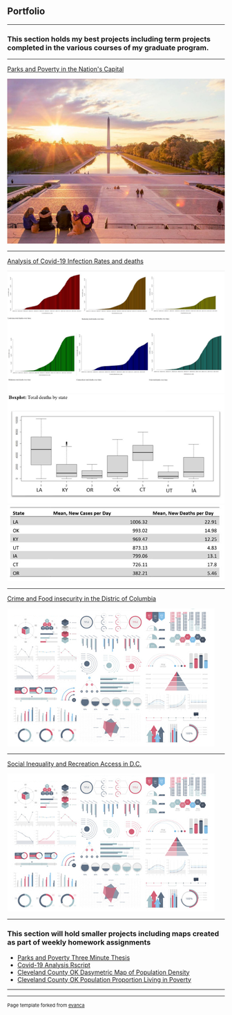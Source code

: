 ## Portfolio

---

### This section holds my best projects including term projects completed in the various courses of my graduate program.  
---

[Parks and Poverty in the Nation's Capital](https://storymaps.arcgis.com/stories/e827df3beaa0481ebdd2ef3233eafd3f)

<img src= "images/National_mall.JPG?raw=true"/> 


---

[Analysis of Covid-19 Infection Rates and deaths](/pdf/Analysis_of_Covid-19_Infection_Rates_and_Deaths_in_the_US.pdf)

<img src="images/Covid_graphs.JPG?raw=true"/>


<img src="images/Covid_deaths_by_state.JPG?raw=true"/>

<img src="images/Covid_cases_and_deaths.JPG?raw=true"/>

---

[Crime and Food insecurity in the Distric of Columbia](/pdf/Crime_and_Food_Insecurity_in_the_District_of_Columbia.pdf)

<img src="images/dummy_thumbnail.jpg?raw=true"/>

---
[Social Inequality and Recreation Access in D.C.](/pdf/Social_Inequality_and_Recreation_Access_in_the_Nation’s_Capitol.pdf)

<img src="images/dummy_thumbnail.jpg?raw=true"/>

---

### This section will hold smaller projects including maps created as part of weekly homework assignments

- [Parks and Poverty Three Minute Thesis](https://github.com/MikeNims/GIS_Portfolio/blob/main/Three%20minute%20Thesis%2C%20DC%20Parks.pdf)
- [Covid-19 Analysis Rscript](https://github.com/MikeNims/GIS_Portfolio/blob/main/Covid-19%20Infection%20rates%20and%20deaths%20RScript.R)
- [Cleveland County OK Dasymetric Map of Population Density](https://github.com/MikeNims/GIS_Portfolio/blob/main/Cleveland_County_Dasymetric_map.pdf)
- [Cleveland County OK Population Proportion Living in Poverty](https://github.com/MikeNims/GIS_Portfolio/blob/main/Cleveland_County_Poverty_Levels.pdf)


---




---
<p style="font-size:11px">Page template forked from <a href="https://github.com/evanca/quick-portfolio">evanca</a></p>
<!-- Remove above link if you don't want to attibute -->
